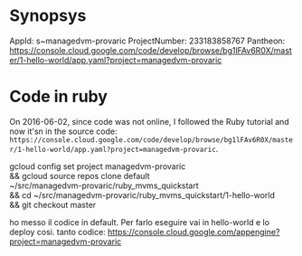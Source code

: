 # Synopsys

AppId: s~managedvm-provaric
ProjectNumber: 233183858767
Pantheon: https://console.cloud.google.com/code/develop/browse/bg1lFAv6R0X/master/1-hello-world/app.yaml?project=managedvm-provaric

# Code in ruby

On 2016-06-02, since code was not online, I followed the Ruby tutorial and now it'sn in the source code: `https://console.cloud.google.com/code/develop/browse/bg1lFAv6R0X/master/1-hello-world/app.yaml?project=managedvm-provaric`.

gcloud config set project managedvm-provaric \
  && gcloud source repos clone default \
    ~/src/managedvm-provaric/ruby_mvms_quickstart \
  && cd ~/src/managedvm-provaric/ruby_mvms_quickstart/1-hello-world \
  && git checkout master

ho messo il codice in default. Per farlo eseguire vai in hello-world e lo deploy cosi.
tanto codice: https://console.cloud.google.com/appengine?project=managedvm-provaric


